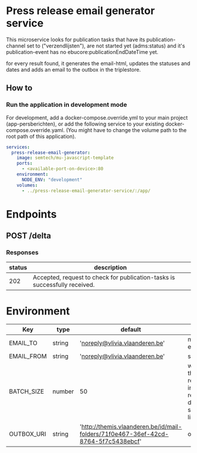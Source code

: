 # Press release email generator service

This microservice looks for publication tasks that have its publication-channel set to ("verzendlijsten"), are not
started yet (adms:status) and it's publication-event has no ebucore:publicationEndDateTime yet.

for every result found, it generates the email-html, updates the statuses and dates and adds an email to the outbox in
the triplestore.

## How to

### Run the application in development mode

For development, add a docker-compose.override.yml to your main project (app-persberichten), or add the following
service to your existing docker-compose.override.yaml.
(You might have to change the volume path to the root path of this application).

```yaml
services:
  press-release-email-generator:
    image: semtech/mu-javascript-template
    ports:
      - <available-port-on-device>:80
    environment:
      NODE_ENV: "development"
    volumes:
      - ../press-release-email-generator-service/:/app/
```

# Endpoints

## POST /delta

### Responses

| status | description |
|-------|-------------|
| 202 | Accepted, request to check for publication-tasks is successfully received. |

# Environment

| Key | type | default | description |
|-----|------|---------|-------------|
| EMAIL_TO | string | 'noreply@vlivia.vlaanderen.be' | mailTo recipient of the email |
| EMAIL_FROM | string | 'noreply@vlivia.vlaanderen.be' | sender of the email |
| BATCH_SIZE | number | 50 | when an email has more than BATCH_SIZE recipients, it gets split into <amount of recipients/BATCH_SIZE> different emails to be sent to avoid spam listings |
| OUTBOX_URI | string | 'http://themis.vlaanderen.be/id/mail-folders/71f0e467-36ef-42cd-8764-5f7c5438ebcf' | outbox uri |




